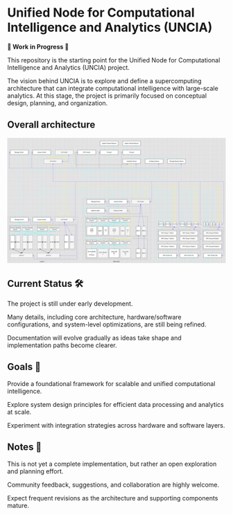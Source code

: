 # Unified Node for Computational Intelligence and Analytics (UNCIA) 

**🚧 Work in Progress 🚧**

This repository is the starting point for the Unified Node for Computational Intelligence and Analytics (UNCIA) project.

The vision behind UNCIA is to explore and define a supercomputing architecture that can integrate computational intelligence with large-scale analytics. At this stage, the project is primarily focused on conceptual design, planning, and organization.

## Overall architecture

![](./res/architecture/screenshot_overall_arch.png)

## Current Status 🛠️

The project is still under early development.

Many details, including core architecture, hardware/software configurations, and system-level optimizations, are still being refined.

Documentation will evolve gradually as ideas take shape and implementation paths become clearer.

## Goals 🎯

Provide a foundational framework for scalable and unified computational intelligence.

Explore system design principles for efficient data processing and analytics at scale.

Experiment with integration strategies across hardware and software layers.

## Notes 📌

This is not yet a complete implementation, but rather an open exploration and planning effort.

Community feedback, suggestions, and collaboration are highly welcome.

Expect frequent revisions as the architecture and supporting components mature.
